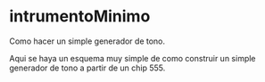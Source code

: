 intrumentoMinimo
================

Como hacer un simple generador de tono.

Aqui se haya un esquema muy simple de como construir un simple generador de tono a partir de un chip 555.
